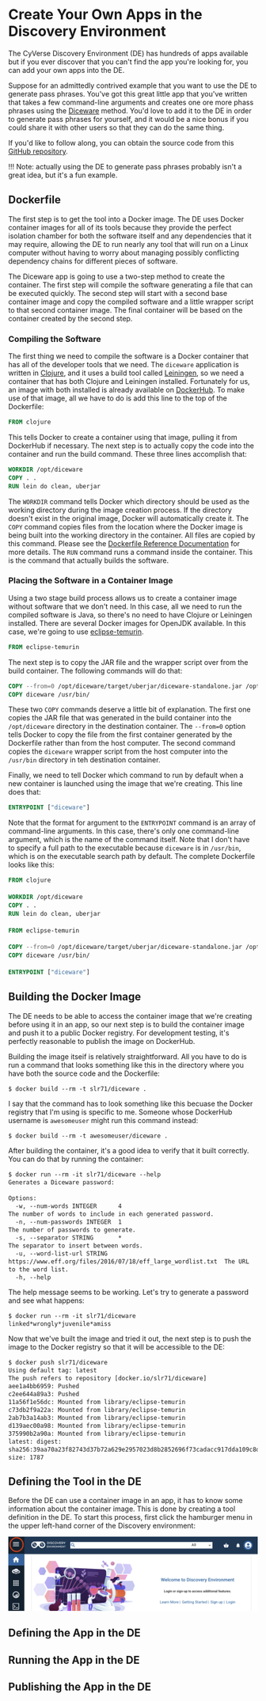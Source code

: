 # Create Your Own Apps in the Discovery Environment

The CyVerse Discovery Environment (DE) has hundreds of apps available but if you ever discover that you can't find the
app you're looking for, you can add your own apps into the DE.

Suppose for an admittedly contrived example that you want to use the DE to generate pass phrases. You've got this great
little app that you've written that takes a few command-line arguments and creates one ore more phass phrases using the
[Diceware][1] method. You'd love to add it to the DE in order to generate pass phrases for yourself, and it would be a
nice bonus if you could share it with other users so that they can do the same thing.

If you'd like to follow along, you can obtain the source code from this [GitHub repository][8].

!!! Note: actually using the DE to generate pass phrases probably isn't a great idea, but it's a fun example.

## Dockerfile

The first step is to get the tool into a Docker image. The DE uses Docker container images for all of its tools because
they provide the perfect isolation chamber for both the software itself and any dependencies that it may require,
allowing the DE to run nearly any tool that will run on a Linux computer without having to worry about managing possibly
conflicting dependency chains for different pieces of software.

The Diceware app is going to use a two-step method to create the container. The first step will compile the software
generating a file that can be executed quickly. The second step will start with a second base container image and copy
the compiled software and a little wrapper script to that second container image. The final container will be based on
the container created by the second step.

### Compiling the Software

The first thing we need to compile the software is a Docker container that has all of the developer tools that we
need. The `diceware` application is written in [Clojure][3], and it uses a build tool called [Leiningen][4], so we need
a container that has both Clojure and Leiningen installed. Fortunately for us, an image with both installed is already
available on [DockerHub][5]. To make use of that image, all we have to do is add this line to the top of the Dockerfile:

``` dockerfile
FROM clojure
```

This tells Docker to create a container using that image, pulling it from DockerHub if necessary. The next step is to
actually copy the code into the container and run the build command. These three lines accomplish that:

``` dockerfile
WORKDIR /opt/diceware
COPY . .
RUN lein do clean, uberjar
```

The `WORKDIR` command tells Docker which directory should be used as the working directory during the image creation
process. If the directory doesn't exist in the original image, Docker will automatically create it. The `COPY` command
copies files from the location where the Docker image is being built into the working directory in the container. All
files are copied by this command. Please see the [Dockerfile Reference Documentation][6] for more details. The `RUN`
command runs a command inside the container. This is the command that actually builds the software.

### Placing the Software in a Container Image

Using a two stage build process allows us to create a container image without software that we don't need. In this case,
all we need to run the compiled software is Java, so there's no need to have Clojure or Leiningen installed. There are
several Docker images for OpenJDK available. In this case, we're going to use [eclipse-temurin][7].

``` dockerfile
FROM eclipse-temurin
```

The next step is to copy the JAR file and the wrapper script over from the build container. The following commands will
do that:

``` dockerfile
COPY --from=0 /opt/diceware/target/uberjar/diceware-standalone.jar /opt/diceware/
COPY diceware /usr/bin/
```

These two `COPY` commands deserve a little bit of explanation. The first one copies the JAR file that was generated in
the build container into the `/opt/diceware` directory in the destination container. The `--from=0` option tells Docker
to copy the file from the first container generated by the Dockerfile rather than from the host computer. The second
command copies the `diceware` wrapper script from the host computer into the `/usr/bin` directory in teh destination
container.

Finally, we need to tell Docker which command to run by default when a new container is launched using the image that
we're creating. This line does that:

``` dockerfile
ENTRYPOINT ["diceware"]
```

Note that the format for argument to the `ENTRYPOINT` command is an array of command-line arguments. In this case,
there's only one command-line argument, which is the name of the command itself. Note that I don't have to specify a
full path to the executable because `diceware` is in `/usr/bin`, which is on the executable search path by default. The
complete Dockerfile looks like this:

``` dockerfile
FROM clojure

WORKDIR /opt/diceware
COPY . .
RUN lein do clean, uberjar

FROM eclipse-temurin

COPY --from=0 /opt/diceware/target/uberjar/diceware-standalone.jar /opt/diceware/
COPY diceware /usr/bin/

ENTRYPOINT ["diceware"]
```

## Building the Docker Image

The DE needs to be able to access the container image that we're creating before using it in an app, so our next step is
to build the container image and push it to a public Docker registry. For development testing, it's perfectly reasonable
to publish the image on DockerHub.

Building the image itseif is relatively straightforward. All you have to do is run a command that looks something like
this in the directory where you have both the source code and the Dockerfile:

```
$ docker build --rm -t slr71/diceware .
```

I say that the command has to look something like this becuase the Docker registry that I'm using is specific to
me. Someone whose DockerHub username is `awesomeuser` might run this command instead:

```
$ docker build --rm -t awesomeuser/diceware .
```

After building the container, it's a good idea to verify that it built correctly. You can do that by running the
container:

```
$ docker run --rm -it slr71/diceware --help
Generates a Diceware password:

Options:
  -w, --num-words INTEGER      4                                                            The number of words to include in each generated password.
  -n, --num-passwords INTEGER  1                                                            The number of passwords to generate.
  -s, --separator STRING       *                                                            The separator to insert between words.
  -u, --word-list-url STRING   https://www.eff.org/files/2016/07/18/eff_large_wordlist.txt  The URL to the word list.
  -h, --help
```

The help message seems to be working. Let's try to generate a password and see what happens:

```
$ docker run --rm -it slr71/diceware
linked*wrongly*juvenile*amiss
```

Now that we've built the image and tried it out, the next step is to push the image to the Docker registry so that it
will be accessible to the DE:

```
$ docker push slr71/diceware
Using default tag: latest
The push refers to repository [docker.io/slr71/diceware]
aee1a4bb6959: Pushed
c2ee644a89a3: Pushed
11a56f1e56dc: Mounted from library/eclipse-temurin
c73db2f9a22a: Mounted from library/eclipse-temurin
2ab7b3a14ab3: Mounted from library/eclipse-temurin
d139aec00a98: Mounted from library/eclipse-temurin
375990b2a90a: Mounted from library/eclipse-temurin
latest: digest: sha256:39aa70a23f82743d37b72a629e2957023d8b2852696f73cadacc917dda109c8d size: 1787
```

## Defining the Tool in the DE

Before the DE can use a container image in an app, it has to know some information about the container image. This is
done by creating a tool definition in the DE. To start this process, first click the hamburger menu in the upper
left-hand corner of the Discovery environment:

![Hamburger Menu](../assets/de/hamburger-menu.png)



## Defining the App in the DE

## Running the App in the DE

## Publishing the App in the DE

[1]: https://diceware.dmuth.org/
[2]: https://docs.docker.com/
[3]: https://clojure.org/
[4]: https://leiningen.org/
[5]: https://hub.docker.com/_/clojure
[6]: https://docs.docker.com/reference/dockerfile/#copy
[7]: https://hub.docker.com/_/eclipse-temurin
[8]: https://github.com/slr71/diceware

